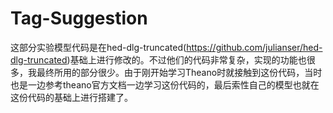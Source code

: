 # Tag-Suggestion
这部分实验模型代码是在hed-dlg-truncated(https://github.com/julianser/hed-dlg-truncated)基础上进行修改的。不过他们的代码非常复杂，实现的功能也很多，我最终所用的部分很少。由于刚开始学习Theano时就接触到这份代码，当时也是一边参考theano官方文档一边学习这份代码的，最后索性自己的模型也就在这份代码的基础上进行搭建了。